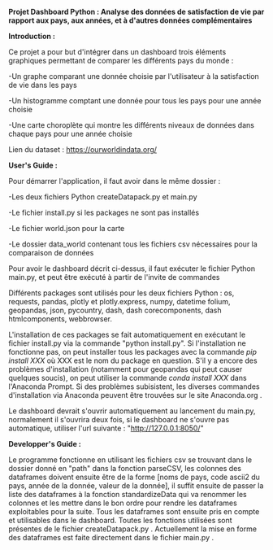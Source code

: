 **Projet Dashboard Python : Analyse des données de satisfaction de vie par rapport aux pays, aux années, et à d'autres données complémentaires**



**Introduction :**


Ce projet a pour but d'intégrer dans un dashboard trois éléments graphiques permettant de comparer les différents pays du monde :

-Un graphe comparant une donnée choisie par l'utilisateur à la satisfaction de vie dans les pays

-Un histogramme comptant une donnée pour tous les pays pour une année choisie

-Une carte choroplète qui montre les différents niveaux de données dans chaque pays pour une année choisie


Lien du dataset : https://ourworldindata.org/


**User's Guide :**


Pour démarrer l'application, il faut avoir dans le même dossier :

-Les deux fichiers Python createDatapack.py et main.py

-Le fichier install.py si les packages ne sont pas installés

-Le fichier world.json pour la carte

-Le dossier data_world contenant tous les fichiers csv nécessaires pour la comparaison de données

Pour avoir le dashboard décrit ci-dessus, il faut exécuter le fichier Python main.py, et peut être exécuté à partir de l'invite de commandes

Différents packages sont utilisés pour les deux fichiers Python : os, requests, pandas, plotly et plotly.express, numpy, datetime folium, 
geopandas, json, pycountry, dash, dash corecomponents, dash htmlcomponents, webbrowser.

L'installation de ces packages se fait automatiquement en exécutant le fichier install.py via la commande "python install.py". Si l'installation ne fonctionne pas, 
on peut installer tous les packages avec la commande *pip install XXX* où XXX est le nom du package en question. S'il y a encore des
problèmes d'installation (notamment pour geopandas qui peut causer quelques soucis), on peut utiliser la commande *conda install XXX* dans l'Anaconda Prompt.
Si des problèmes subisistent, les diverses commandes d'installation via Anaconda peuvent être trouvées sur le site Anaconda.org .

Le dashboard devrait s'ouvrir automatiquement au lancement du main.py, normalement il s'ouvrira deux fois, si le dashboard ne s'ouvre pas automatique, utiliser l'url suivante : "http://127.0.0.1:8050/"



**Developper's Guide :**


Le programme fonctionne en utilisant les fichiers csv se trouvant dans le dossier donné en "path" dans la fonction parseCSV, les colonnes des dataframes doivent ensuite être
de la forme [noms de pays, code ascii2 du pays, année de la donnée, valeur de la donnée], il suffit ensuite de passer la liste des dataframes à la fonction standardizeData qui
va renommer les colonnes et les mettre dans le bon ordre pour rendre les dataframes exploitables pour la suite. Tous les dataframes sont ensuite pris en compte et utilisables
dans le dashboard. Toutes les fonctions utilisées sont présentes de le fichier createDatapack.py . Actuellement la mise en forme des dataframes est faite directement dans le fichier
main.py .








